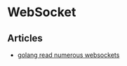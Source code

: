 # WebSocket

## Articles
* [golang read numerous websockets](https://stackoverflow.com/questions/36062878/golang-read-numerous-websockets)

